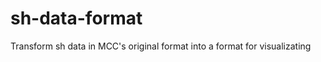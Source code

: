 sh-data-format
==============

Transform sh data in MCC's original format into a format for visualizating
